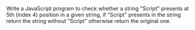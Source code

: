 Write a JavaScript program to check whether a string "Script" presents at 5th (index 4) position in a given string, if "Script" presents in the string return the string without "Script" otherwise return the original one.